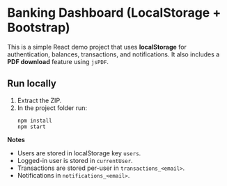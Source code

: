 # Banking Dashboard (LocalStorage + Bootstrap)

This is a simple React demo project that uses **localStorage** for authentication, balances, transactions, and notifications.
It also includes a **PDF download** feature using `jsPDF`.

## Run locally

1. Extract the ZIP.
2. In the project folder run:
   ```
   npm install
   npm start
   ```

**Notes**
- Users are stored in localStorage key `users`.
- Logged-in user is stored in `currentUser`.
- Transactions are stored per-user in `transactions_<email>`.
- Notifications in `notifications_<email>`.
